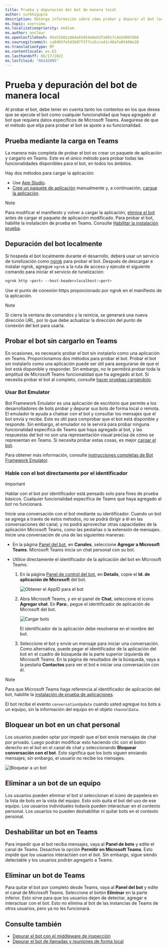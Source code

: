 ```yaml
---
title: Prueba y depuración del bot de manera local
author: surbhigupta
description: Obtenga información sobre cómo probar y depurar el bot localmente con un IDE dentro de Teams entorno mediante la instalación local y mucho más.
ms.topic: overview
ms.localizationpriority: medium
ms.author: anclear
ms.openlocfilehash: 95a52b02c864a65454a8a03fa9917c4a5d99fdb8
ms.sourcegitcommit: ca84b5fe5d3b97f377ce5cca41c48afa95496e28
ms.translationtype: MT
ms.contentlocale: es-ES
ms.lasthandoff: 06/17/2022
ms.locfileid: "66142895"
---
```

# <a name="test-and-debug-your-bot-locally"></a>Prueba y depuración del bot de manera local

Al probar el bot, debe tener en cuenta tanto los contextos en los que desea que se ejecute el bot como cualquier funcionalidad que haya agregado al bot que requiera datos específicos de Microsoft Teams. Asegúrese de que el método que elija para probar el bot se ajuste a su funcionalidad.

## <a name="test-by-uploading-to-teams"></a>Prueba mediante la carga en Teams

La manera más completa de probar el bot es crear un paquete de aplicación y cargarlo en Teams. Este es el único método para probar todas las funcionalidades disponibles para el bot, en todos los ámbitos.

Hay dos métodos para cargar la aplicación:

* Use [App Studio](~/concepts/build-and-test/app-studio-overview.md).
* [Cree un paquete de aplicación](~/concepts/build-and-test/apps-package.md) manualmente y, a continuación, [cargue la aplicación](~/concepts/deploy-and-publish/apps-upload.md).

> [!NOTE]
> Para modificar el manifiesto y volver a cargar la aplicación, [elimine el bot](#delete-a-bot-from-teams) antes de cargar el paquete de aplicación modificado.
> Para probar el bot, habilite la instalación de prueba en Teams. Consulte [Habilitar la instalación prueba](/microsoftteams/platform/concepts/build-and-test/prepare-your-o365-tenant#enable-custom-teams-apps-and-turn-on-custom-app-uploading).

## <a name="debug-your-bot-locally"></a>Depuración del bot localmente

Si hospeda el bot localmente durante el desarrollo, deberá usar un servicio de tunelización como [ngrok](https://ngrok.com/) para probar el bot. Después de descargar e instalar ngrok, agregue `ngrok` a la ruta de acceso y ejecute el siguiente comando para iniciar el servicio de tunelización:

```bash
ngrok http <port> --host-header=localhost:<port>
```

Use el punto de conexión https proporcionado por ngrok en el manifiesto de la aplicación.

> [!NOTE]
> Si cierra la ventana de comandos y la reinicia, se generará una nueva dirección URL, por lo que debe actualizar la dirección del punto de conexión del bot para usarla.

## <a name="test-your-bot-without-uploading-to-teams"></a>Probar el bot sin cargarlo en Teams

En ocasiones, es necesario probar el bot sin instalarlo como una aplicación en Teams. Proporcionamos dos métodos para probar el bot. Probar el bot sin instalarlo como una aplicación puede ser útil para asegurarse de que el bot está disponible y responder. Sin embargo, no le permitirá probar toda la amplitud de Microsoft Teams funcionalidad que ha agregado al bot. Si necesita probar el bot al completo, consulte [hacer pruebas cargándolo](#test-by-uploading-to-teams).

### <a name="use-the-bot-emulator"></a>Usar Bot Emulator

Bot Framework Emulator es una aplicación de escritorio que permite a los desarrolladores de bots probar y depurar sus bots de forma local o remota. El emulador le ayuda a chatear con el bot y consultar los mensajes que el bot envía y recibe. Esto es útil para comprobar que el bot está disponible y responde. Sin embargo, el emulador no le servirá para probar ninguna funcionalidad específica de Teams que haya agregado al bot, y las respuestas del bot no son una representación visual precisa de cómo se representan en Teams. Si necesita probar estas cosas, es mejor [cargar el bot](#test-by-uploading-to-teams).

Para obtener más información, consulte [instrucciones completas de Bot Framework Emulator](/azure/bot-service/bot-service-debug-emulator?view=azure-bot-service-4.0&preserve-view=true).

### <a name="talk-to-your-bot-directly-by-id"></a>Hable con el bot directamente por el identificador

> [!Important]
> Hablar con el bot por identificador está pensado solo para fines de prueba básicos. Cualquier funcionalidad específica de Teams que haya agregado al bot no funcionará.

Inicie una conversación con el bot mediante su identificador. Cuando un bot se agrega a través de estos métodos, no se podrá dirigir a él en las conversaciones del canal, y no podrá aprovechar otras capacidades de la aplicación Microsoft Teams, como las pestañas o la extensión de mensajes. Inicie una conversación de una de las siguientes maneras:

* En la página [Panel del bot](https://dev.botframework.com/bots), en **Canales**, seleccione **Agregar a Microsoft Teams**. Microsoft Teams inicia un chat personal con su bot.

* Utilice directamente el identificador de la aplicación del bot en Microsoft Teams:
   1. En la página [ Panel de control del bot](https://dev.botframework.com/bots), en **Details**, copie el **Id. de aplicación de Microsoft** del bot.
  
      ![Obtener el AppID para el bot](~/assets/images/bots_appid_botframework.png)
  
   2. Abra Microsoft Teams, y en el panel de **Chat**, seleccione el icono **Agregar chat**. En **Para:**, pegue el identificador de aplicación de Microsoft del bot.
  
      ![Cargar bots](~/assets/images/bots_uploading.png)

      El identificador de la aplicación debe resolverse en el nombre del bot.

   3. Seleccione el bot y envíe un mensaje para iniciar una conversación.
      Como alternativa, puede pegar el identificador de la aplicación del bot en el cuadro de búsqueda de la parte superior izquierda de Microsoft Teams. En la página de resultados de la búsqueda, vaya a la pestaña **Contactos** para ver el bot e iniciar una conversación con él.

> [!Note]
> Para que Microsoft Teams haga referencia al identificador de aplicación del bot, habilite la [instalación de prueba de aplicaciones](/microsoftteams/platform/concepts/build-and-test/prepare-your-o365-tenant#enable-custom-teams-apps-and-turn-on-custom-app-uploading).

El bot recibe el evento `conversationUpdate` cuando usted agregue los bots a un equipo, sin la información del equipo en el objeto `channelData`.

## <a name="block-a-bot-in-personal-chat"></a>Bloquear un bot en un chat personal

Los usuarios pueden optar por impedir que el bot envíe mensajes de chat por privado. Luego podrán modificar esto haciendo clic con el botón derecho en el bot en el canal de chat y seleccionando **Bloquear conversación con el bot**. Esto significa que los bots siguen enviando mensajes; sin embargo, el usuario no recibe los mensajes.

![Bloquear a un bot](~/assets/images/bots/botdisable.png)

## <a name="remove-a-bot-from-a-team"></a>Eliminar a un bot de un equipo

Los usuarios pueden eliminar el bot si seleccionan el icono de papelera en la lista de bots en la vista del equipo. Esto solo quita el bot del uso de ese equipo. Los usuarios individuales todavía pueden interactuar en el contexto personal. Los usuarios no pueden deshabilitar ni quitar bots en el contexto personal.

## <a name="disable-a-bot-in-teams"></a>Deshabilitar un bot en Teams

Para impedir que el bot reciba mensajes, vaya al **Panel de bots** y edite el canal de Teams. Desactive la opción **Permitir en Microsoft Teams**. Esto impide que los usuarios interactúen con el bot. Sin embargo, sigue siendo detectable y los usuarios podrán agregarlo a Teams.

## <a name="delete-a-bot-from-teams"></a>Eliminar un bot de Teams

Para quitar el bot por completo desde Teams, vaya al **Panel del bot** y edite el canal de Microsoft Teams. Seleccione el botón **Eliminar** en la parte inferior. Esto sirve para que los usuarios dejen de detectar, agregar e interactuar con el bot. Esto no elimina al bot de las instancias de Teams de otros usuarios, pero ya no les funcionará.

## <a name="see-also"></a>Consulte también

* [Depurar el bot con el middleware de inspección](/azure/bot-service/bot-service-debug-inspection-middleware)
* [Depurar el bot de llamadas y reuniones de forma local](~/bots/calls-and-meetings/debugging-local-testing-calling-meeting-bots.md)
